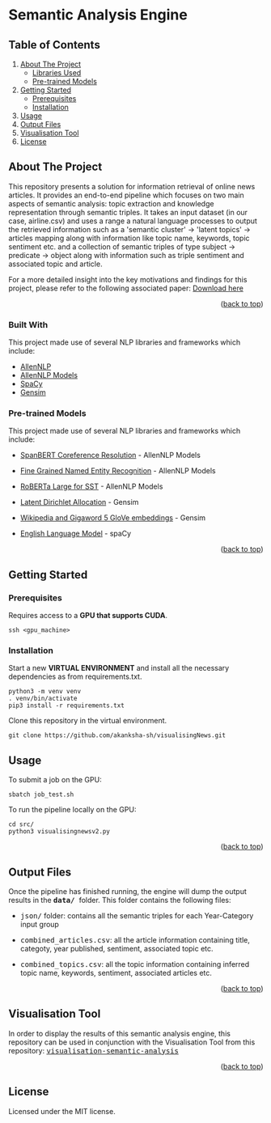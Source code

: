 # Semantic Analysis Engine

<div id="top"></div>

<!-- TABLE OF CONTENTS -->
  ## Table of Contents
  <ol>
    <li>
      <a href="#about-the-project">About The Project</a>
      <ul>
        <li><a href="#built-with">Libraries Used</a></li>
        <li><a href="#models">Pre-trained Models</a></li>
      </ul>
    </li>
    <li>
      <a href="#getting-started">Getting Started</a>
      <ul>
        <li><a href="#prerequisites">Prerequisites</a></li>
        <li><a href="#installation">Installation</a></li>
      </ul>
    </li>
    <li><a href="#usage">Usage</a></li>
    <li><a href="#output-files">Output Files</a></li>
    <li><a href="#visualisation-tool">Visualisation Tool</a></li>
     <li><a href="#license">License</a></li>
  </ol>


<!-- ABOUT THE PROJECT -->
## About The Project

This repository presents a solution for information retrieval of online news articles. It provides an end-to-end pipeline which focuses on two main aspects of semantic analysis: topic extraction and knowledge representation through semantic triples. It takes an input dataset (in our case, airline.csv) and uses a range a natural language processes to output the retrieved information such as a 'semantic cluster' &rarr; 'latent topics' &rarr; articles mapping along with information like topic name, keywords, topic sentiment etc. and a collection of semantic triples of type subject &rarr; predicate &rarr; object along with information such as triple sentiment and associated topic and article. 

For a more detailed insight into the key motivations and findings for this project, please refer to the following associated paper: <a id="raw-url" href="https://github.com/akanksha-sh/FYP_report/blob/main/main.pdf">Download here</a>

<p align="right">(<a href="#top">back to top</a>)</p>

### Built With

This project made use of several NLP libraries and frameworks which include:

* [AllenNLP](https://allenai.org/allennlp/software/allennlp-library)
* [AllenNLP Models](https://github.com/allenai/allennlp-models/)
* [SpaCy](https://https://spacy.io/)
* [Gensim](https://github.com/RaRe-Technologies/gensim)

### Pre-trained Models

This project made use of several NLP libraries and frameworks which include:

* [SpanBERT Coreference Resolution](https://github.com/allenai/allennlp-models/blob/main/allennlp_models/modelcards/coref-spanbert.json) - AllenNLP Models

* [Fine Grained Named Entity Recognition](https://github.com/allenai/allennlp-models/tree/main/allennlp_models/modelcards/tagging-fine-grained-crf-tagger.json) - AllenNLP Models

* [RoBERTa Large for SST](https://github.com/allenai/allennlp-models/blob/main/allennlp_models/modelcards/roberta-sst.json) - AllenNLP Models

* [Latent Dirichlet Allocation](https://github.com/RaRe-Technologies/gensim/blob/develop/gensim/models/ldamodel.py) - Gensim

* [Wikipedia and Gigaword 5 GloVe embeddings](https://github.com/RaRe-Technologies/gensim/blob/2feef89a24c222e4e0fc6e32ac7c6added752c26/docs/src/gallery/howtos/run_downloader_api.py) - Gensim

* [English Language Model](https://spacy.io/models/en) - spaCy

<p align="right">(<a href="#top">back to top</a>)</p>


## Getting Started

### Prerequisites

Requires access to a **GPU that supports CUDA**. 
```
ssh <gpu_machine>
```

### Installation

Start a new **VIRTUAL ENVIRONMENT** and install all the necessary dependencies as from requirements.txt.

```
python3 -m venv venv
. venv/bin/activate
pip3 install -r requirements.txt
```

Clone this repository in the virtual environment.


```
git clone https://github.com/akanksha-sh/visualisingNews.git
```

## Usage

To submit a job on the GPU:
```
sbatch job_test.sh
```

To run the pipeline locally on the GPU:
```
cd src/
python3 visualisingnewsv2.py
```
<p align="right">(<a href="#top">back to top</a>)</p>

## Output Files

Once the pipeline has finished running, the engine will dump the output results in the <tt> **data/** </tt> folder. This folder contains the following files: 

* <tt>json/</tt> folder: contains all the semantic triples for each Year-Category input group

* <tt>combined_articles.csv</tt>: all the article information containing title, categoty, year published, sentiment, associated topic etc.

* <tt>combined_topics.csv</tt>: all the topic information containing inferred topic name, keywords, sentiment, associated articles etc.

<p align="right">(<a href="#top">back to top</a>)</p>

## Visualisation Tool

In order to display the results of this semantic analysis engine, this repository can be used in conjunction with the Visualisation Tool from this repository: <a href=https://github.com/akanksha-sh/visualisation-semantic-analysis.git> <tt> visualisation-semantic-analysis </tt> </a>

<p align="right">(<a href="#top">back to top</a>)</p>

## License 

Licensed under the MIT license. 